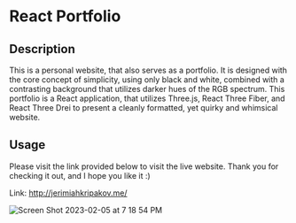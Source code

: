 # React Portfolio

## Description
This is a personal website, that also serves as a portfolio. It is designed with the core concept of simplicity, using only black and white, combined with a contrasting background that utilizes darker hues of the RGB spectrum. This portfolio is a React application, that utilizes Three.js, React Three Fiber, and React Three Drei to present a cleanly formatted, yet quirky and whimsical website.

## Usage 
Please visit the link provided below to visit the live website. Thank you for checking it out, and I hope you like it :)

Link: http://jerimiahkripakov.me/

![Screen Shot 2023-02-05 at 7 18 54 PM](https://user-images.githubusercontent.com/115738969/216868150-8a00bb07-54e6-4ac0-9ebc-91b2bd148a1f.png)
